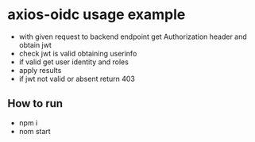 # axios-oidc usage example

- with given request to backend endpoint get Authorization header
  and obtain jwt
- check jwt is valid obtaining userinfo
- if valid get user identity and roles
- apply results
- if jwt not valid or absent return 403

## How to run

- npm i
- nom start